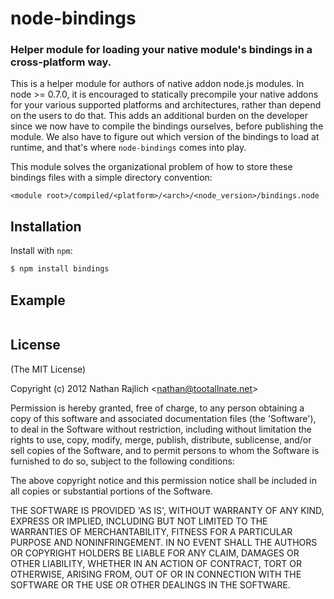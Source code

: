 node-bindings
=============
### Helper module for loading your native module's bindings in a cross-platform way.

This is a helper module for authors of native addon node.js modules. In node >=
0.7.0, it is encouraged to statically precompile your native addons for your
various supported platforms and architectures, rather than depend on the users to
do that. This adds an additional burden on the developer since we now have to
compile the bindings ourselves, before publishing the module. We also have to
figure out which version of the bindings to load at runtime, and that's where
`node-bindings` comes into play.

This module solves the organizational problem of how to store these bindings files
with a simple directory convention:

```
<module root>/compiled/<platform>/<arch>/<node_version>/bindings.node
```


Installation
------------

Install with `npm`:

``` bash
$ npm install bindings
```


Example
-------

``` js
```


License
-------

(The MIT License)

Copyright (c) 2012 Nathan Rajlich &lt;nathan@tootallnate.net&gt;

Permission is hereby granted, free of charge, to any person obtaining
a copy of this software and associated documentation files (the
'Software'), to deal in the Software without restriction, including
without limitation the rights to use, copy, modify, merge, publish,
distribute, sublicense, and/or sell copies of the Software, and to
permit persons to whom the Software is furnished to do so, subject to
the following conditions:

The above copyright notice and this permission notice shall be
included in all copies or substantial portions of the Software.

THE SOFTWARE IS PROVIDED 'AS IS', WITHOUT WARRANTY OF ANY KIND,
EXPRESS OR IMPLIED, INCLUDING BUT NOT LIMITED TO THE WARRANTIES OF
MERCHANTABILITY, FITNESS FOR A PARTICULAR PURPOSE AND NONINFRINGEMENT.
IN NO EVENT SHALL THE AUTHORS OR COPYRIGHT HOLDERS BE LIABLE FOR ANY
CLAIM, DAMAGES OR OTHER LIABILITY, WHETHER IN AN ACTION OF CONTRACT,
TORT OR OTHERWISE, ARISING FROM, OUT OF OR IN CONNECTION WITH THE
SOFTWARE OR THE USE OR OTHER DEALINGS IN THE SOFTWARE.
